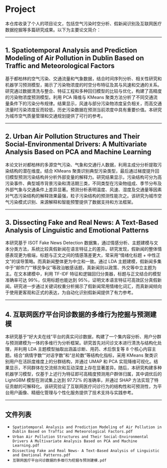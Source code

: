 # Project

本仓库收录了个人的项目论文，包括空气污染时空分析、假新闻识别及互联网医疗数据挖掘等多篇研究成果。以下为主要论文简介：

---

## 1. Spatiotemporal Analysis and Prediction Modeling of Air Pollution in Dublin Based on Traffic and Meteorological Factors
基于都柏林的空气污染、交通流量和气象数据，结合时间序列分析、相关性研究和机器学习预测模型，揭示了污染物浓度的时空分布特征及其与风速和交通的关系。研究通过数据清洗与整合、特征工程和多种回归模型的比较与优化，构建了高精度的污染物浓度预测模型。利用 PCA 降维与 KMeans 聚类方法分析了不同交通流量条件下的污染分布规律。结果显示，风速与部分污染物浓度呈负相关，而高交通流量时污染浓度反而较低，历史污染数据在预测当前浓度中具有重要价值。本研究为城市空气质量管理和交通规划提供了可行的参考。

---

## 2. Urban Air Pollution Structures and Their Social-Environmental Drivers: A Multivariate Analysis Based on PCA and Machine Learning
本论文针对都柏林的多源空气污染、气象和交通行人数据，利用主成分分析提取污染结构的潜在维度。结合 KMeans 聚类识别典型污染类型，最后通过梯度提升回归模型预测污染结构并分析外部变量的解释力。研究结果显示，污染结构可分为高污染事件、典型城市背景污染和清洁期三类，不同类型在污染物组成、季节分布及外部气象与交通条件上差异显著。预测分析表明温度、风速、湿度及交通量等因素对气态污染结构的解释效果最强，粒子污染结构的预测性能次之。该研究为城市空气污染模式识别、来源解释和智能预警提供了数据支持和方法框架。

---

## 3. Dissecting Fake and Real News: A Text-Based Analysis of Linguistic and Emotional Patterns
本研究基于 ISOT Fake News Detection 数据集，通过情感分析、主题建模与文本分类方法，系统比较真假新闻在语言特征上的差异。研究发现，假新闻的整体情感表现更为极端，标题与正文之间的情感落差更大，常采用“情绪化标题 + 中性正文”的误导策略。而真新闻整体更为中立和一致。通过 LDA 主题建模，假新闻多集中于“邮件门”“移民争议”等政治敏感话题，真新闻则以政策、外交等中立主题为主。在文本建模中，利用 TF-IDF 特征和逻辑回归分类器，标题与正文结合的模型准确率可达 99%，仅用标题也能达到 95%，证明文本语言特征可高效区分真假新闻。研究进一步通过关键词权重分析揭示了假新闻常用情绪化词汇，而真新闻倾向于使用更客观和正式的表达，为自动化识别假新闻提供了有力参考。

---

## 4. 互联网医疗平台问诊数据的多维行为挖掘与预测建模
本研究基于“好大夫在线”平台的真实问诊数据，构建了一个集内容分析、用户分群与预测建模为一体的多维行为分析框架。研究首先对问诊文本进行清洗与结构化处理，并利用 LDA 主题模型抽取出涵盖诊断、用药、术后恢复等 8 个核心内容主题。结合“病情字数”“对话字数”和“总轮数”等结构化指标，采用 KMeans 聚类识别用户在活跃度维度上的分群结构，并通过 UMAP 和 PCA 实现降维可视化。结果显示，不同群体在交流频次和互动深度上存在显著差异。随后，本研究构建多种机器学习模型，仅基于上述行为特征即可高精度预测用户群体归属，其中调优后的 LightGBM 模型在测试集上达到 97.72% 的准确率，并通过 SHAP 方法实现了特征贡献的可解释化。该研究验证了互联网医疗问诊行为的结构性和可预测性，为平台用户画像、精细化管理与个性化服务提供了技术支持与实践参考。

---

## 文件列表
- `Spatiotemporal Analysis and Prediction Modeling of Air Pollution in Dublin Based on Traffic and Meteorological Factors.pdf`
- `Urban Air Pollution Structures and Their Social-Environmental Drivers A Multivariate Analysis Based on PCA and Machine Learning.pdf`
- `Dissecting Fake and Real News- A Text-Based Analysis of Linguistic and Emotional Patterns.pdf`
- `互联网医疗平台问诊数据的多维行为挖掘与预测建模.pdf`

